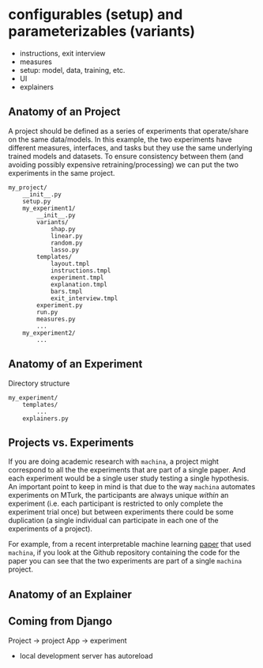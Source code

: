 
# configurables (setup) and parameterizables (variants)

- instructions, exit interview
- measures
- setup: model, data, training, etc.
- UI
- explainers


## Anatomy of an Project

A project should be defined as a series of experiments that operate/share on the same data/models. In this example, the two experiments have different measures, interfaces, and tasks but they use the same underlying trained models and datasets. To ensure consistency between them (and avoiding possibly expensive retraining/processing) we can put the two experiments in the same project.

```
my_project/
    __init__.py
    setup.py
    my_experiment1/
        __init__.py
        variants/
            shap.py
            linear.py
            random.py
            lasso.py
        templates/
            layout.tmpl
            instructions.tmpl
            experiment.tmpl
            explanation.tmpl
            bars.tmpl
            exit_interview.tmpl
        experiment.py
        run.py
        measures.py
        ...
    my_experiment2/
        ...
```


## Anatomy of an Experiment

Directory structure

```
my_experiment/
    templates/
        ...
    explainers.py
```

## Projects vs. Experiments

If you are doing academic research with `machina`, a project might correspond to all the the experiments that are part of a single paper. And each experiment would be a single user study testing a single hypothesis. An important point to keep in mind is that due to the way `machina` automates experiments on MTurk, the participants are always unique *within* an experiment (i.e. each participant is restricted to only complete the experiment trial once) but between experiments there could be some duplication (a single individual can participate in each one of the experiments of a project).

For example, from a recent interpretable machine learning [paper]() that used `machina`, if you look at the Github repository containing the code for the paper you can see that the two experiments are part of a single `machina` project. 

## Anatomy of an Explainer


## Coming from Django

Project -> project
App -> experiment


* local development server has autoreload